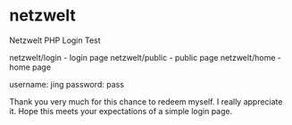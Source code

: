 # netzwelt
Netzwelt PHP Login Test 

netzwelt/login - login page
netzwelt/public - public page
netzwelt/home - home page

username: jing
password: pass

Thank you very much for this chance to redeem myself. I really appreciate it. Hope this meets your expectations of a simple login page.